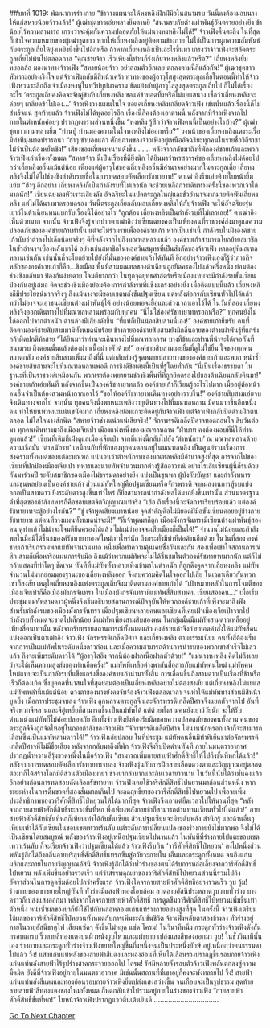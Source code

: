 ##บทที่ 1019: พัฒนาการร่างกาย
“ข้าวางแผนจะให้หงหลิงฝึกฝีมือในสนามรบ วันนี้คงต้องมอบนางให้แก่สหายน้อยจ้าวแล้ว!”
ผู้เฒ่าชุดขาวเอ่ยพลางยิ้มตาหยี
“สนามรบกับต่างเผ่าพันธุ์อันตรายอย่างยิ่ง ข้าน้อยไร้ความสามารถ เกรงว่าจะคุ้มกันความปลอดภัยให้แม่นางหงหลิงไม่ได้!”
จ้าวเฟิงตื่นตะลึง ในที่สุดก็เข้าใจความหมายของผู้เฒ่าชุดขาว
หากให้เถี่ยหงหลิงอยู่ติดตามข้างกาย ไม่ใช่เป็นการผูกความสัมพันธ์กับตระกูลเถี่ยให้ยุ่งเหยิงยิ่งขึ้นไปอีกหรือ
ถ้าหากเถี่ยหงหลิงเป็นอะไรขึ้นมา เกรงว่าจ้าวเฟิงจะสลัดตระกูลเถี่ยไม่พ้นไปตลอดกาล
“คุณชายจ้าว เร็วเพียงนี้ท่านก็รังเกียจหงหลิงแล้วหรือ?”
เถี่ยหงหลิงยิ้มหยอกล้อ มองมาทางจ้าวเฟิง
“สหายน้อยจ้าว อย่าถ่อมตัวอีกเลย ตกลงตามนี้ก็แล้วกัน!”
ผู้เฒ่าชุดขาวหัวเราะอย่างเริงใจ
แต่จ้าวเฟิงกลับมีสีหน้าเศร้า ท่าทางของผู้อาวุโสสูงสุดตระกูลเถี่ยในตอนนี้ทำให้จ้าวเฟิงหวนระลึกถึงเจ้าเมืองหงหู่ในทวีปบุปผาคราม
ขัดแย้งกับผู้อาวุโสสูงสุดตระกูลเถี่ยไป ก็ไม่ได้เรื่องอะไร
‘ตระกูลเถี่ยคงคิดจะจับคู่ข้ากับเถี่ยหงหลิง ขอแค่ข้าทอดทิ้งหรือไม่แยแสนาง เชื่อว่าเถี่ยหงหลิงจะค่อยๆ เกลียดข้าไปเอง…’
จ้าวเฟิงวางแผนในใจ ขอแค่เถี่ยหงหลิงเกลียดจ้าวเฟิง เช่นนั้นแล้วเรื่องนี้ก็ไม่สำเร็จแน่
สุดท้ายแล้ว จ้าวเฟิงไม่ได้พูดอะไรอีก เรื่องนี้ก็คงต้องเอาตามนี้
หลังจากที่จ้าวเฟิงจากไป ภายในตำหนักค่อยๆ ปรากฏเงาร่างส่วนหนึ่งขึ้น
“หงหลิง รู้สึกว่าจ้าวเฟิงคนนี้เป็นอย่างไรบ้าง?”
ผู้เฒ่าชุดขาวถามพลางยิ้ม
“ท่านปู่ ท่านมองความในใจหงหลิงไม่ออกหรือ?”
วงหน้าของเถี่ยหงหลิงแดงระเรื่อ มีท่าทีมุ่งมาดปรารถนา
“ฮ่าๆ ข้าบอกแล้ว ศักยภาพของจ้าวเฟิงอยู่เหนืออัจฉริยะทุกคนในรายชื่อวิถีราชา ไม่จำเป็นต้องหยั่งเชิง!”
เสียงของเถี่ยหงหนานดังขึ้น
……
หลังจากกลับมาถึงที่พักองค์ชายเก้าและพวก จ้าวเฟิงเล่าเรื่องทั้งหมด
“สหายจ้าว นี่เป็นเรื่องที่ดียิ่งนัก ได้ยินมาว่าพรสวรรค์ของเถี่ยหงหลิงไม่ด้อยไปกว่าเถี่ยหลิงอวิ๋นแม้แต่น้อย เพียงแต่ผู้อาวุโสของเถี่ยหลิงอวิ๋นมีอำนาจอย่างมากในตระกูลเถี่ย เถี่ยหงหลิงจึงไม่ได้ไปช่วงชิงลำดับรายชื่อในการทดสอบคัดเลือกรัชทายาท!”
ตาเฒ่าอิงรีบเอ่ยด้วยใบหน้ายิ้มแย้ม
“ฮ่าๆ อีกอย่าง เถี่ยหงหลิงก็เป็นกำลังรบที่ไม่เลวนัก จะช่วยเหลือการเดินทางครั้งนี้ของพวกเจ้าได้มากนัก!”
เซียนฉยงคงหัวเราะเสียงดัง
อัจฉริยะในแปดตระกูลใหญ่และขั้วอำนาจมากมายติดพันเถี่ยหงหลิง แต่ไม่ได้นางมาครอบครอง วันนี้ตระกูลเถี่ยกลับมอบเถี่ยหงหลิงให้กับจ้าวเฟิง จะให้อัจฉริยะรุ่นเยาว์ในต้าเฉียนทนแบกรับเรื่องนี้ได้อย่างไร
“ถูกต้อง เถี่ยหงหลิงเป็นกำลังรบที่ไม่เลวเลย!”
ตาเฒ่าอิงเห็นด้วยมาก
จากนั้น จ้าวเฟิงจึงรู้จากปากตาเฒ่าอิงว่าเซียนฉยงคงเป็นเพียงคนที่ราชวงศ์ส่งมาดูแลความปลอดภัยขององค์ชายเก้าเท่านั้น แต่จะไม่ร่วมรบเพื่อองค์ชายเก้า
หากเป็นเช่นนี้ กำลังรบในฝั่งองค์ชายเก้านับว่าต่ำลงไปเล็กน้อยจริงๆ
ดีที่หลังจากไปถึงมณฑลหลานแล้ว องค์ชายเก้าสามารถโยกย้ายสมาชิกในขั้วอำนาจเบื้องหลังเขาได้
อย่างเช่นสมาชิกในหอควันสมุทรที่เป็นสังกัดของจ้าวเฟิง หากอยู่ที่มณฑลหลานเช่นกัน เช่นนั้นก็จะโยกย้ายไปยังที่มั่นขององค์ชายเก้าได้ทันที
อีกอย่างจ้าวเฟิงเองก็รู้ว่าภารกิจหลักขององค์ชายเก้าก็คือ...ชิงเมือง
พื้นที่สามมณฑลของต้าเฉียนถูกยึดครองไปแล้วครึ่งหนึ่ง ย่อมต้องช่วงชิงกลับมา
ป้องกันง่ายดาย โจมตียากกว่า ในทุกจุดยุทธศาสตร์หรือเมืองแทบจะมีกำลังรบขั้นเซียนป้องกันอยู่เสมอ คิดจะช่วงชิงเมืองย่อมต้องการกำลังรบที่แข็งแกร่งอย่างยิ่ง
เมื่อคิดแบบนี้แล้ว เถี่ยหงหลิงก็มีประโยชน์มากจริงๆ ถึงแม้นางจะมีขอบเขตพลังขั้นปฐมเซียน แต่พลังต่อกรกับเซียนทั่วไปได้แล้ว ทว่าไม่อาจจะเอาชนะเซียนต่างเผ่าพันธุ์ได้ อย่างน้อยพอจะยื้อและถ่วงเวลาเอาไว้ได้
ในวันที่สอง เถี่ยหงหลิงจึงออกเดินทางไปที่มณฑลหลานพร้อมกับทุกคน
“นี่ไม่ใช่องค์รัชทายาทหรอกหรือ?”
ทุกคนยังไม่ได้ออกไปจากตำหนัก ด้านล่างมีเสียงดังขึ้น
“ที่แท้ก็เป็นน้องสิบสามนี่เอง!”
องค์ชายเก้ายิ้มรับ
คนที่ติดตามองค์ชายสิบสามมามีทั้งหมดนับร้อย ข้างกายองค์ชายสิบสามยังมีกลิ่นอายของต่างเผ่าพันธุ์ที่แกร่งกล้าผิดปกติห้าสาย
“ได้ยินมาว่าท่านจะเดินทางไปที่มณฑลหลาน บางทีข้าและท่านพี่น่าจะได้เจอกันที่สนามรบ ถึงตอนนั้นแล้วต้องฝากเนื้อฝากตัวด้วย!”
องค์ชายสิบสามเผยยิ้มที่ดูไม่ใช่ยิ้ม
ใจของทุกคนหวาดกลัว องค์ชายสิบสามเพิ่งมาถึงที่นี่ แต่กลับล่วงรู้จุดหมายปลายทางขององค์ชายเก้าและพวก หนำซ้ำองค์ชายสิบสามจะไปที่มณฑลหลานพอดี การชิงดีชิงเด่นนี้เป็นที่รู้โดยทั่วกัน
“นี่เป็นเรื่องธรรมดา ในฐานะที่เป็นราชวงศ์เหมือนกัน พวกเราต้องพยายามช่วงชิงพื้นที่ที่ถูกยึดครองไปของต้าเฉียนกลับคืนมา!”
องค์ชายเก้าเอ่ยทันที
หลังจากขึ้นเป็นองค์รัชทายาทแล้ว องค์ชายเก้าก็เรียนรู้อะไรไปมาก เมื่ออยู่ต่อหน้าคนอื่นจำเป็นต้องสวมหน้ากากเอาไว้
“ขอให้องค์รัชทายาทเดินทางอย่างราบรื่น!”
องค์ชายสิบสามเอ่ยจบจึงเดินทางจากไป
จากนั้น ทุกคนจึงนั่งพาหนะเพลิงวายุเดินทางไปที่มณฑลหลาน
มีคนมากขึ้นอีกหนึ่งคน ทำให้บนพาหนะแน่นขนัดมาก เถี่ยหงหลิงย่อมเกาะติดอยู่กับจ้าวเฟิง แต่จ้าวเฟิงกลับปิดด่านฝึกตนตลอด ไม่ใส่ใจนางสักนิด
“สหายจ้าวช่างแน่วแน่เสียจริง!”
จักรพรรดิเกล็ดปีศาจทอดถอนใจ
สิบวันต่อมา
ทุกคนเดินทางมาถึงเมืองเจียเป่า เมืองแห่งหนึ่งของมณฑลหลาน
“ฝ่าบาท คงต้องมอบที่นี่ให้ท่านดูแลแล้ว!”
เซียนที่เดิมทีเฝ้าดูแลเมืองเจียเป่า จากที่แห่งนี้กลับไปยัง ‘ตำหนักรบ’ ณ มณฑลหลานด้วยความเชื่อมั่น
‘ตำหนักรบ’ เหมือนกับที่พักของทุกคนตอนอยู่ในมณฑลหลิง เป็นศูนย์รวมเรื่องการสงครามทั้งหมดของแต่ละมณฑล
แน่นอนว่าตำหนักรบของมณฑลหลิงมีอำนาจสูงที่สุด
การจากไปของเซียนที่ปกป้องเมืองเจียเป่า ทหารและนายทัพจำนวนมากต่างรู้สึกอาวรณ์ อย่างไรเสียเซียนผู้นี้ก็รบด้วยกันมาร่วมปี
ระดับสมาชิกของเมืองไม่ธรรมดาอย่างยิ่ง แบ่งเป็นขุนพล ผู้บังคับบัญชา และกำลังทหาร และขุนพลย่อมเป็นองค์ชายเก้า
ส่วนแม่ทัพใหญ่คือปฐมเซียนหรือจักรพรรดิ จากผลงานการสู้รบแบ่งออกเป็นสามดาว ยิ่งระดับดาวสูงขึ้นเท่าไหร่ ก็ยิ่งสามารถนำกำลังพลได้มากยิ่งขึ้นเท่านั้น
ส่วนมาตรฐานต่ำที่สุดของกำลังทหารก็คือขอบเขตจิตวิญญาณแท้จริง
“เฮ้อ ถึงเรื่องนี้จะจัดการเรียบร้อยแล้ว แต่องค์รัชทายาทจะสู้อย่างไรกัน?”
“ชู่ เจ้าพูดเสียงเบาหน่อย จุดสำคัญคือไม่มียอดฝีมือขั้นเซียนคอยอยู่ข้างกายรัชทายาท แต่คนที่วางแผนทั้งหมดน่าจะมี!”
“ที่เจ้าพูดมาก็ถูก เมืองมังกรจันทรามีเซียนต่างเผ่าพันธุ์สองคน ดูท่าแล้วไม่น่าจะโจมตียึดครองได้แล้ว ไม่แน่ว่าอาจจะเสียเมืองก็เป็นได้!”
จำนวนไม่น้อยและกำลังพลในมือมิได้ชื่นชมองค์รัชทายาทองค์ใหม่เท่าไหร่นัก ถึงกระทั่งมีท่าทีต่อต้านอีกด้วย
ในวันที่สอง
องค์ชายเก้าเรียกรวมพลแม่ทัพจำนวนมาก หนึ่งเพื่อทำความคุ้นเคยซึ่งกันและกัน สองเพื่อเข้าใจสถานการณ์ศึก สามก็เพื่อหารือแผนการรับมือ
ถึงแม้ว่าพวกแม่ทัพจะไม่ได้ชื่นชมในตัวองค์รัชทายาทมากนัก แต่ก็ไม่กล้าแสดงทีท่าใดๆ ชัดเจน
ทันทีที่แม่ทัพทั้งหลายเพิ่งเข้ามาในตำหนัก ก็ถูกดึงดูดจากเถี่ยหงหลิง
แม่ทัพจำนวนไม่มากย่อมมองฐานะของเถี่ยหงหลิงออก จึงลบความคิดในใจออกไปเสีย ในเวลาเดียวกันพวกเขาก็สงสัย เหตุใดเถี่ยหงหลิงแห่งตระกูลเถี่ยจึงมาติดตามองค์ชายเก้าได้
“เป้าหมายหลักในการโจมตีของเมืองเจียเป่าก็คือเมืองมังกรจันทรา ในเมืองมังกรจันทรามีแม่ทัพสี่สิบสามคน เซียนสองคน…”
เมื่อเริ่มประชุม แม่ทัพสามดาวผู้หนึ่งจึงเริ่มอธิบายสถานการณ์ปัจจุบันให้พวกองค์ชายเก้าที่เพิ่งจะมาถึงฟัง
สำหรับกำลังรบของเมืองมังกรจันทรา เมื่อปฐมเซียนหลายคนและเซียนที่เคยเฝ้าเมืองเจียเป่าจากไป กำลังรบทั้งหมดจะขาดไปเล็กน้อย มีแม่ทัพเพียงสามสิบสองคน ในกลุ่มนั้นมีแม่ทัพสามดาวเหลืออยู่เพียงสี่คนเท่านั้น
หลังจากรับทราบสถานการณ์ทั้งหมดแล้ว องค์ชายเก้าจึงถ่ายทอดคำสั่งให้แม่ทัพสี่คน แบ่งออกเป็นตาเฒ่าอิง จ้าวเฟิง จักรพรรดิเกล็ดปีศาจ และเถี่ยหงหลิง
ตามธรรมเนียม คนทั้งสี่ต้องเริ่มจากการเป็นแม่ทัพในระดับหนึ่งดาวก่อน และเมื่อความสามารถด้านการนำรบของพวกเขาสำเร็จไม่เลวแล้ว ถึงจะเพิ่มระดับดาวได้
“ผู้อาวุโสอิง จากนี้ต้องฝากเนื้อฝากตัวด้วย!”
“แม่นางหงหลิง คิดไม่ถึงเลยว่าจะได้เห็นความสูงส่งของท่านอีกครั้ง!”
แม่ทัพที่เหลือต่างพากันสื่อสารกับแม่ทัพคนใหม่
แม่ทัพคนใหม่แทบจะเป็นกำลังรบที่แข็งแกร่งซึ่งองค์ชายเก้านำมาทั้งสิ้น การเลื่อนขึ้นถึงสามดาวเป็นเรื่องที่ช้าหรือเร็วก็ต้องเกิด ซึ่งบุคคลที่น่าสนใจที่สุดย่อมต้องเป็นเถี่ยหงหลิงอย่างไม่ต้องสงสัย
แต่เถี่ยหงหลิงไม่แยแสแม่ทัพเหล่านี้แม้แต่น้อย ดวงตาของนางยังคงจับจ้องจ้าวเฟิงตลอดเวลา จนทำให้แม่ทัพบางส่วนมีสีหน้าบูดบึ้ง
เมื่อการประชุมจบลง จ้าวเฟิง ลูกหลานตระกูลจี และจักรพรรดิเกล็ดปีศาจจึงแยกตัวจากไป
อันที่จริงพวกจีหลานและจีอู๋เหยี่ยก็สามารถขึ้นเป็นแม่ทัพได้ แต่ด้วยทั้งสามคนยังเยาว์วัยนัก จะให้รับตำแหน่งแม่ทัพก็ไม่ค่อยปลอดภัย
อีกทั้งจ้าวเฟิงยังต้องรับผิดชอบความปลอดภัยของคนทั้งสาม คนของตระกูลจีจึงถูกจัดให้อยู่ในกองกำลังของจ้าวเฟิง
“จักรพรรดิเกล็ดปีศาจ ไม่นานนักหรอก เจ้าก็จะสามารถเลื่อนขึ้นเป็นแม่ทัพสามดาวได้!”
จ้าวเฟิงเอ่ยปลอบ
ในที่ประชุม แม่ทัพคนอื่นมีท่าทีเย็นชาต่อจักรพรรดิเกล็ดปีศาจที่ไม่มีชื่อเสียง
หลังจากกลับมาถึงที่พัก จ้าวเฟิงจึงรีบปิดด่านทันที
ภายในมนตราอากาศ ปรากฏน้ำหวานสีรุ้งขวดหนึ่งในมือจ้าวเฟิง
“สามารถเพิ่มกายสายฟ้าศักดิ์สิทธิ์ให้ไปถึงขั้นที่หกได้แล้ว!”
หลังจากการทดสอบคัดเลือกรัชทายาทจบลง จ้าวเฟิงวุ่นกับการฝึกสายเลือดดวงตาและวิญญาณอยู่ตลอด ต่อมาก็ได้สร้างโลกมิติส่วนตัวเมืองมายา ช่างยากลำบากและกินเวลายาวนาน
ในวันนี้นับได้ว่ามั่นคงแล้ว
อีกอย่างก่อนการทดสอบคัดเลือกรัชทายาท จ้าวเฟิงเคยใช้วารีศักดิ์สิทธิ์ไป่หยวนมาก่อนส่วนหนึ่ง หากระยะห่างในการดื่มขวดที่สองสั้นมากเกินไป จะลดฤทธิ์ยาของวารีศักดิ์สิทธิ์ไป่หยวนไป
เพื่อจะเพิ่มประสิทธิภาพของวารีศักดิ์สิทธิ์ไป่หยวนให้ได้มากที่สุด จ้าวเฟิงจึงเอาแต่ยืดเวลาไปให้นานที่สุด
“หลังจากกายสายฟ้าศักดิ์สิทธิ์ทะลวงขั้นที่หก พึ่งเพียงพลังกายข้าก็สามารถต้านทานเซียนทั่วไปได้แล้ว!”
กายสายฟ้าศักดิ์สิทธิ์ขั้นที่หกก็เทียบเท่าได้กับขั้นเซียน
ส่วนปฐมเซียนจะมีระดับพลัง สำนึกรู้ และด้านอื่นๆ เทียบเท่าได้กับเซียนในขอบเขตเทวาเร้นลับ แต่ระดับการเปลี่ยนแปลงของร่างกายยังไม่มากพอ จึงไม่ได้เป็นเซียนโดยสมบูรณ์
พลังของจ้าวเฟิงอยู่เหนือปฐมเซียนไปนานแล้ว ในทันทีที่ร่างกายไปแตะขอบเขตเทวาเร้นลับ ก็จะเรียกจ้าวเฟิงว่าปฐมเซียนได้แล้ว
จ้าวเฟิงรีบกิน ‘วารีศักดิ์สิทธิ์ไป่หยวน’ ลงไปหนึ่งส่วน พลันรู้สึกได้ถึงกลิ่นอายบริสุทธิ์ศักดิ์สิทธิ์แทรกซึมสู่อวัยวะภายใน เอ็นและกระดูกทั้งหมด จนถึงแก่นผลึกและภายในกายวิญญาณอัสนี
จ้าวเฟิงรู้สึกได้ว่าทั่วร่างของตนได้รับการหล่อเลี้ยงจากวารีศักดิ์สิทธิ์ไป่หยวน พลังเพิ่มขึ้นอย่างรวดเร็ว
แต่ว่าสรรพคุณยาของวารีศักดิ์สิทธิ์ไป่หยวนส่วนนี้รวมไปถึงอัตราส่วนในการดูดซึมด้อยไปกว่าครั้งแรก
จ้าวเฟิงโคจรกายสายฟ้าศักดิ์สิทธิ์อย่างรวดเร็ว
วูบ วู้ม!
ร่างกายของเขาขยายใหญ่ทันที ทั่วร่างมีแสงฟ้าทองโอบล้อม ลวดลายอัสนีประหลาดวูบวาบทั่วร่าง บางคราวก็เปล่งแสงออกมา
หลังจากโคจรกายสายฟ้าศักดิ์สิทธิ์ การดูดซึมวารีศักดิ์สิทธิ์ไป่หยวนเพิ่มขึ้นเท่าตัวหนึ่ง หนำซ้ำผลของยาก็ยังใช้ไปกับหล่อหลอมแก่นแท้ร่างกายอย่างสูงที่สุด
ในครั้งนี้ จ้าวเฟิงเตรียมใช้ผลของวารีศักดิ์สิทธิ์ไป่หยวนทั้งหมดกับการเพิ่มระดับขั้นชีวิต
จ้าวเฟิงหลับตาสองข้างลง ทั่วร่างอยู่ภายในวายุอัสนีธาตุไฟ เสียงแซ่ดๆ ดังขึ้นไม่หยุด
แซ่ด โครม!
ในวินาทีหนึ่ง กระดูกทั่วร่างจ้าวเฟิงดังลั่นกรอบแกรบ ริ้วลายสีทองแดงบนผิวหนังวูบไหวและแผ่ขยาย เปล่งแสงสีทองออกมา
วูบ!
ในชั่ววินาทีนั้นเอง ร่างกายและกระดูกทั่วร่างจ้าวเฟิงขยายใหญ่ขึ้นกึ่งหนึ่งจนเป็นประหนึ่งยักษ์ อยู่เหนือกว่าคนธรรมดาไปแล้ว
วิ้ง!
แสงแก่นแท้พลังของสายฟ้าสีแดงและทองอ่อนที่เห็นได้เลือนรางปรากฏขึ้นรอบกายจ้าวเฟิง แก่นแท้พลังสายฟ้าไร้รูปร่างสาดกระจายออกไป
โครม!
รัศมีหลายจั้งรอบตัวจ้าวเฟิงพลันตกลงสู่ความมืดมิด
ยังดีที่จ้าวเฟิงอยู่ภายในมนตราอากาศ มิเช่นนั้นสถานที่ที่เขาอยู่ก็คงจะพังทลายไป
วิ้ง!
สายฟ้าแก่นแท้พลังสีแดงและทองอ่อนรอบกายจ้าวเฟิงยิ่งเปล่งแสงสว่างขึ้น จนเกือบจะเป็นรูปธรรม สุดท้ายลายสายฟ้าสีทองแดงของใหม่ทั้งหมด ก็หดกลับเข้าไปรวมอยู่ภายในร่างของจ้าวเฟิง
“กายสายฟ้าศักดิ์สิทธิ์ขั้นที่หก!”
ใบหน้าจ้าวเฟิงปรากฏแววตื่นเต้นยินดี
................................


[Go To Next Chapter]( ./257.md)